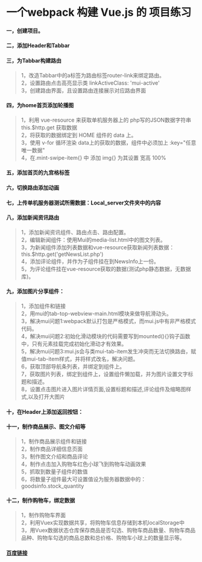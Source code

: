 #  一个webpack 构建 Vue.js 的 项目练习

#### 一，创建项目。
#### 二，添加Header和Tabbar
#### 三，为Tabbar构建路由
> 1，改造Tabbar中的a标签为路由标签router-link来绑定路由。<br>
> 2，设置路由点击高亮显示类 linkActiveClass: 'mui-active'<br>
> 3，创建路由界面，且设置路由连接展示对应路由界面

#### 四，为home首页添加轮播图
> 1，利用 vue-resource 来获取单机服务器上的 php写的JSON数据字符串 this.$http.get 获取数据<br>
> 2，将获取的数据绑定到 HOME 组件的 data 上。<br>
> 3，使用 v-for 循环渲染 data上的获取的数据，组件中必须加上 :key="任意唯一数据"<br>
> 4，在.mint-swipe-item{} 中 添加 img{} 为其设置 宽高 100%<br>

#### 五，添加首页的九宫格标签

#### 六，切换路由添加动画

#### 七，上传单机服务器测试所需数据：Local_server文件夹中的内容

#### 八，添加新闻资讯路由

> 1，添加新闻资讯组件、路由点击、路由配置。<br>
> 2，编辑新闻组件：使用Mui的media-list.html中的图文列表。<br>
> 3，为新闻组件添加列表数据和vue-resource获取新闻列表数据：this.$http.get('getNewsList.php')<br>
> 4，添加评论组件，并作为子组件挂在到NewsInfo上一份。<br>
> 5，为评论组件挂在vue-resource获取的数据(测试php静态数据，无数据库)。<br>

#### 九，添加图片分享组件：
> 1，添加组件和链接<br>
> 2，用mui的tab-top-webview-main.html模块来做导航滑动头。<br>
> 3，解决mui问题1:webpack默认打包是严格模式，而mui.js中有非严格模式代码。<br>
> 4，解决mui问题2:初始化滑动模块的代码需要写到mounted(){}钩子函数中，只有元素挂载完成初始化滑动才有效果。<br>
> 5，解决mui问题3:mui.js会与类mui-tab-item发生冲突而无法切换路由，赋值mui-tab-item样式，并将样式改名，解决问题。<br>
> 6，获取顶部导航条列表，并绑定到组件上。<br>
> 7，获取图片列表，绑定到组件上，设置组件懒加载，并为图片设置文字标题和描述。<br>
> 8，设置点击图片进入图片详情页面,设置标题和描述,评论组件及缩略图样式,以及打开大图片<br>
#### 十，在Header上添加返回按钮：
#### 十一，制作商品展示、图文介绍等
> 1，制作商品展示组件和链接<br>
> 2，制作商品详细信息页面<br>
> 3，制作图文介绍和商品评论<br>
> 4，制作点击加入购物车红色小球飞到购物车动画效果<br>
> 5，抓取到数量子组件的数值<br>
> 6，将数量子组件最大可设置值设为服务器数据中的：goodsinfo.stock_quantity<br>
#### 十二，制作购物车，绑定数据
> 1，制作购物车界面<br>
> 2，利用Vuex实现数据共享，将购物车信息存储到本机localStorage中<br>
> 3，用Vuex数据状态仓库保存商品是否勾选、购物车商品数量、购物车商品品种、购物车勾选的商品总数和总价格、购物车小球上的数量显示等。

####  [百度链接](https://www.baidu.com/)